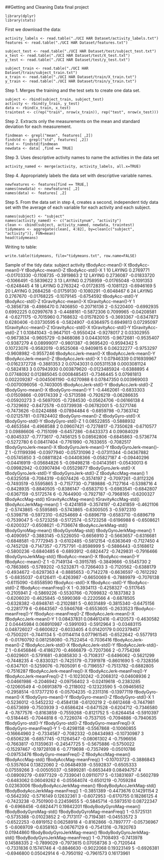 ##Getting and Cleaning Data final project

```{r echo=TRUE}
library(dplyr)
library(stats)
```
First we download the data:
```{r echo=TRUE}
activity_labels <- read.table("./UCI HAR Dataset/activity_labels.txt")
features <- read.table("./UCI HAR Dataset/features.txt")

subject_test <- read.table("./UCI HAR Dataset/test/subject_test.txt")
x_test <- read.table("./UCI HAR Dataset/test/X_test.txt")
y_test <- read.table("./UCI HAR Dataset/test/y_test.txt")

subject_train <- read.table("./UCI HAR Dataset/train/subject_train.txt")
x_train <- read.table("./UCI HAR Dataset/train/X_train.txt")
y_train <- read.table("./UCI HAR Dataset/train/y_train.txt")
```

Step 1. Merges the training and the test sets to create one data set.
```{r echo=TRUE}
subject <- rbind(subject_train, subject_test)
activity <- rbind(y_train, y_test)
data <- rbind(x_train, x_test)
traintest <- c(rep("train", nrow(x_train)), rep("test", nrow(x_test)))
```
Step 2. Extracts only the measurements on the mean and standard deviation for each measurement.
```{r echo=TRUE}
findmean <- grepl("mean", features[ ,2])
findstd <- grepl("std", features[ ,2])
find <- findstd|findmean
newdata <- data[ ,find == TRUE]
```
Step 3. Uses descriptive activity names to name the activities in the data set
```{r echo=TRUE}
activity_named <- merge(activity, activity_labels, all.x=TRUE)
```
Step 4. Appropriately labels the data set with descriptive variable names.
```{r echo=TRUE}
newfeatures <- features[find == TRUE,]
names(newdata) <- newfeatures[ ,2]
names(data) <- features[ ,2]
```
Step 5. From the data set in step 4, creates a second, independent tidy data set with the average of each variable for each activity and each subject.
```{r echo=TRUE}
names(subject) <- "subject"
names(activity_named) <- c("activitynum", "activity")
clean <- cbind(subject, activity_named, newdata, traintest)
tidymeans <- aggregate(clean[, 4:82], by=clean[c("subject", "activity")], FUN=mean)
head(tidymeans)
```
Writing to table:
```{r echo=TRUE}
write.table(tidymeans, file="tidymeans.txt", row.name=FALSE)
```

Sample of the tidy data:
subject activity tBodyAcc-mean()-X tBodyAcc-mean()-Y tBodyAcc-mean()-Z tBodyAcc-std()-X
1      10   LAYING         0.2769771       -0.01703330        -0.1108735       -0.3919863
2      12   LAYING         0.2736087       -0.01833720        -0.1066491       -0.5839622
3      13   LAYING         0.2758959       -0.01765048        -0.1091353       -0.6248445
4      18   LAYING         0.2763242       -0.01728315        -0.1081123       -0.6946169
5      20   LAYING         0.2684258       -0.01759130        -0.1080291       -0.6048467
6      24   LAYING         0.2767670       -0.01768225        -0.1079145       -0.6754592
  tBodyAcc-std()-Y tBodyAcc-std()-Z tGravityAcc-mean()-X tGravityAcc-mean()-Y
1       -0.3856738       -0.4986470            0.7406850          -0.20716136
2       -0.5220400       -0.6992935            0.6992225           0.02997678
3       -0.4488161       -0.5872306            0.7099965          -0.04208581
4       -0.6271175       -0.7015960            0.7168632          -0.01578200
5       -0.3693367       -0.6347873            0.6280406          -0.03730595
6       -0.5824907       -0.6364975            0.6949813           0.07295097
  tGravityAcc-mean()-Z tGravityAcc-std()-X tGravityAcc-std()-Y tGravityAcc-std()-Z
1           0.10841043          -0.9647101          -0.9550424          -0.9278017
2           0.03302955          -0.9673834          -0.9605729          -0.9468086
3           0.04430105          -0.9672681          -0.9535407          -0.9387279
4           0.08999017          -0.9801387          -0.9695420          -0.9594342
5           0.10723076          -0.9582019          -0.9525068          -0.9409815
6           0.06232277          -0.9753297          -0.9608982          -0.9557246
  tBodyAccJerk-mean()-X tBodyAccJerk-mean()-Y tBodyAccJerk-mean()-Z tBodyAccJerk-std()-X
1            0.07946339           0.016939967         -0.0162372728           -0.3881353
2            0.07043031           0.005311538          0.0003081124           -0.5824183
3            0.07943930           0.003879620         -0.0123485924           -0.6388895
4            0.07748092           0.012885045          0.0008485451           -0.7346445
5            0.07981813           0.002209287         -0.0045061190           -0.6270988
6            0.07847350           0.003969003         -0.0070096056           -0.7403005
  tBodyAccJerk-std()-Y tBodyAccJerk-std()-Z tBodyGyro-mean()-X tBodyGyro-mean()-Y
1           -0.4462061           -0.6833303        -0.01509866        -0.09174339
2           -0.5713598           -0.7926219        -0.06286635        -0.05920273
3           -0.5697005           -0.7284530        -0.05624706        -0.06166138
4           -0.7329692           -0.8472578        -0.03739938        -0.06782001
5           -0.5271746           -0.7473626        -0.02424888        -0.07894484
6           -0.6859798           -0.7363742        -0.02125781        -0.07824402
  tBodyGyro-mean()-Z tBodyGyro-std()-X tBodyGyro-std()-Y tBodyGyro-std()-Z
1         0.08522855        -0.5888932        -0.4653584        -0.4968588
2         0.09607421        -0.7278817        -0.7350628        -0.6710577
3         0.09886606        -0.7151099        -0.6457286        -0.6433373
4         0.09084029        -0.8045337        -0.7773617        -0.7456125
5         0.08562806        -0.6845863        -0.5736774        -0.5272780
6         0.08417404        -0.7761990        -0.7633655        -0.7082517
  tBodyGyroJerk-mean()-X tBodyGyroJerk-mean()-Y tBodyGyroJerk-mean()-Z
1            -0.11199396            -0.03977940            -0.05731096
2            -0.07311344            -0.04367882            -0.05745850
3            -0.08811824            -0.04408366            -0.05827187
4            -0.09440296            -0.04416919            -0.05684826
5            -0.09498218            -0.04143561            -0.05430013
6            -0.09982942            -0.03907494            -0.05529877
  tBodyGyroJerk-std()-X tBodyGyroJerk-std()-Y tBodyGyroJerk-std()-Z tBodyAccMag-mean()
1            -0.6325058            -0.7084319            -0.6074426         -0.3574197
2            -0.7097261            -0.8112326            -0.7493519         -0.5595865
3            -0.7157730            -0.7189886            -0.7127164         -0.5398716
4            -0.8428935            -0.8840505            -0.8386147         -0.6583710
5            -0.6983541            -0.6842807            -0.6367159         -0.5172574
6            -0.7644900            -0.7927187            -0.7968165         -0.6200327
  tBodyAccMag-std() tGravityAccMag-mean() tGravityAccMag-std() tBodyAccJerkMag-mean()
1        -0.4241859            -0.3574197           -0.4241859             -0.4621106
2        -0.5743865            -0.5595865           -0.5743865             -0.6300505
3        -0.5972310            -0.5398716           -0.5972310             -0.6254669
4        -0.6896719            -0.6583710           -0.6896719             -0.7539047
5        -0.5723258            -0.5172574           -0.5723258             -0.6196988
6        -0.6508621            -0.6200327           -0.6508621             -0.7136674
  tBodyAccJerkMag-std() tBodyGyroMag-mean() tBodyGyroMag-std() tBodyGyroJerkMag-mean()
1            -0.4090957          -0.3883145         -0.5226050              -0.6656910
2            -0.5663657          -0.6316681         -0.6848581              -0.7772945
3            -0.6102485          -0.5812154         -0.6363649              -0.7127450
4            -0.7452128          -0.7147357         -0.7757791              -0.8598999
5            -0.5886443          -0.5168612         -0.5800236              -0.6840485
6            -0.6893912          -0.6824472         -0.7429831              -0.7916466
  tBodyGyroJerkMag-std() fBodyAcc-mean()-X fBodyAcc-mean()-Y fBodyAcc-mean()-Z
1             -0.7149134        -0.3915785        -0.3849666        -0.5545730
2             -0.7863865        -0.5789202        -0.5232871        -0.7266403
3             -0.7120562        -0.6388179        -0.4934672        -0.6297363
4             -0.8885653        -0.7142278        -0.6636597        -0.7612292
5             -0.6835037        -0.6126411        -0.4263987        -0.6650069
6             -0.7889979        -0.7076138        -0.6115090        -0.6558590
  fBodyAcc-std()-X fBodyAcc-std()-Y fBodyAcc-std()-Z fBodyAcc-meanFreq()-X
1       -0.3934113       -0.4258327       -0.5117645            -0.2105941
2       -0.5869226       -0.5530766       -0.7099832            -0.1837382
3       -0.6206020       -0.4625845       -0.5990369            -0.2220566
4       -0.6878505       -0.6328382       -0.6948741            -0.2102881
5       -0.6031489       -0.3815340       -0.6475156            -0.2281779
6       -0.6643567       -0.5946768       -0.6553605            -0.2633523
  fBodyAcc-meanFreq()-Y fBodyAcc-meanFreq()-Z fBodyAccJerk-mean()-X fBodyAccJerk-mean()-Y
1            0.08437831           0.084612416            -0.4120573            -0.4630582
2            0.04445984           0.068910987            -0.5991093            -0.5912964
3           -0.03483115           0.048726027            -0.6600822            -0.6033405
4            0.01420179           0.002379457            -0.7500201            -0.7441134
5           -0.01144114           0.077961545            -0.6522642            -0.5577913
6           -0.01760792           0.081258080            -0.7522454            -0.7036416
  fBodyAccJerk-mean()-Z fBodyAccJerk-std()-X fBodyAccJerk-std()-Y fBodyAccJerk-std()-Z
1            -0.6456846           -0.4186270           -0.4666879           -0.7207366
2            -0.7754266           -0.6029601           -0.5791681           -0.8085830
3            -0.7108317           -0.6496062           -0.5621299           -0.7448235
4            -0.8330321           -0.7425179           -0.7391978           -0.8601690
5            -0.7328356           -0.6347101           -0.5259076           -0.7605091
6            -0.7196557           -0.7513782           -0.6882805           -0.7516287
  fBodyAccJerk-meanFreq()-X fBodyAccJerk-meanFreq()-Y fBodyAccJerk-meanFreq()-Z
1               -0.10230242                -0.2068312               -0.04608936
2               -0.04661986                -0.2046942               -0.09756402
3               -0.02419618                -0.2383285               -0.12060549
4               -0.06913879                -0.2118002               -0.12323590
5               -0.09465652                -0.2958514               -0.17377210
6               -0.05704235                -0.2311316               -0.13977119
  fBodyGyro-mean()-X fBodyGyro-mean()-Y fBodyGyro-mean()-Z fBodyGyro-std()-X
1         -0.5236012         -0.5452232         -0.4584138        -0.6120219
2         -0.6612468         -0.7447981         -0.6573699        -0.7503939
3         -0.6586424         -0.6471528         -0.6204712        -0.7346580
4         -0.7877576         -0.8163859         -0.7559268        -0.8121752
5         -0.6264454         -0.5910397         -0.5184445        -0.7044818
6         -0.7226074         -0.7537105         -0.7094886        -0.7940635
  fBodyGyro-std()-Y fBodyGyro-std()-Z fBodyGyro-meanFreq()-X fBodyGyro-meanFreq()-Y
1        -0.4298158        -0.5567868            -0.10060855            -0.16664960
2        -0.7334567        -0.7082332            -0.08434983            -0.10730987
3        -0.6506236        -0.6857745            -0.11264547            -0.08061302
4        -0.7596656        -0.7663817            -0.11359631            -0.24547725
5        -0.5675886        -0.5750022            -0.15297467            -0.19728108
6        -0.7719698        -0.7357499            -0.05010786            -0.09753476
  fBodyGyro-meanFreq()-Z fBodyAccMag-mean() fBodyAccMag-std() fBodyAccMag-meanFreq()
1            -0.10703723         -0.3886843        -0.5357604             0.13822060
2            -0.06484939         -0.5592837        -0.6505333             0.07559266
3            -0.00505037         -0.5899281        -0.6653449             0.08494757
4            -0.08909279         -0.6977329        -0.7339041             0.09110717
5            -0.13831697         -0.5602789        -0.6483062             0.06049262
6            -0.05564074         -0.6501219        -0.7059284             0.02363006
  fBodyBodyAccJerkMag-mean() fBodyBodyAccJerkMag-std() fBodyBodyAccJerkMag-meanFreq()
1                 -0.3851389                -0.4473676                     0.14291154
2                 -0.5642392                -0.5716149                     0.12632361
3                 -0.6072953                -0.6170755                     0.18286125
4                 -0.7423238                -0.7501900                     0.22459655
5                 -0.5845714                -0.5973510                     0.08722347
6                 -0.6968456                -0.6824471                     0.19842201
  fBodyBodyGyroMag-mean() fBodyBodyGyroMag-std() fBodyBodyGyroMag-meanFreq()
1              -0.5725131             -0.5735388                 -0.01023852
2              -0.7173117             -0.7194381                 -0.04553572
3              -0.6522253             -0.6919152                  0.06258918
4              -0.8162866             -0.7897777                 -0.05736967
5              -0.6069709             -0.6358163                 -0.06767129
6              -0.7541316             -0.7820763                  0.01944860
  fBodyBodyGyroJerkMag-mean() fBodyBodyGyroJerkMag-std() fBodyBodyGyroJerkMag-meanFreq()
1                  -0.7108493                 -0.7413978                      0.14588335
2                  -0.7899029                 -0.7973615                      0.07058736
3                  -0.7120544                 -0.7331836                      0.15741746
4                  -0.8846630                 -0.9022068                      0.19323149
5                  -0.6926381                 -0.6946800                      0.05042914
6                  -0.7950192                 -0.7961573                      0.16173961
